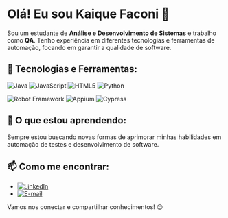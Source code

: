 # Olá! Eu sou Kaique Faconi 👋

Sou um estudante de **Análise e Desenvolvimento de Sistemas** e trabalho como **QA**. Tenho experiência em diferentes tecnologias e ferramentas de automação, focando em garantir a qualidade de software.

## 🚀 Tecnologias e Ferramentas:

![Java](https://img.shields.io/badge/Java-ED8B00?style=for-the-badge&logo=java&logoColor=white)
![JavaScript](https://img.shields.io/badge/JavaScript-F7DF1E?style=for-the-badge&logo=javascript&logoColor=black)
![HTML5](https://img.shields.io/badge/HTML5-E34F26?style=for-the-badge&logo=html5&logoColor=white)
![Python](https://img.shields.io/badge/Python-3776AB?style=for-the-badge&logo=python&logoColor=white)

![Robot Framework](https://img.shields.io/badge/Robot%20Framework-000000?style=for-the-badge&logo=robot-framework&logoColor=white)
![Appium](https://img.shields.io/badge/Appium-41BDF5?style=for-the-badge&logo=appium&logoColor=white)
![Cypress](https://img.shields.io/badge/Cypress-17202C?style=for-the-badge&logo=cypress&logoColor=white)

## 🌱 O que estou aprendendo:
Sempre estou buscando novas formas de aprimorar minhas habilidades em automação de testes e desenvolvimento de software.

## 📫 Como me encontrar:
- [![LinkedIn](https://img.shields.io/badge/LinkedIn-0077B5?style=for-the-badge&logo=linkedin&logoColor=white)](linkedin.com/in/kaique-faconi-873117217/)
- [![E-mail](https://img.shields.io/badge/Email-D14836?style=for-the-badge&logo=gmail&logoColor=white)](#)

Vamos nos conectar e compartilhar conhecimentos! 😊



